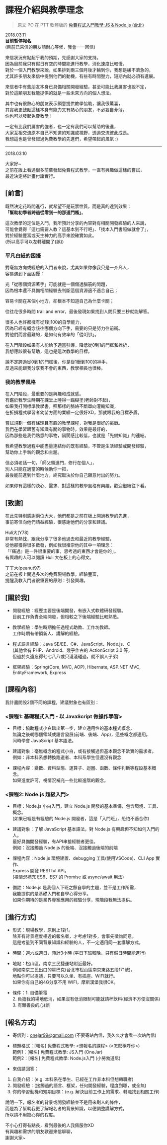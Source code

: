 # 課程介紹與教學理念 
  
> 原文 PO 在 PTT 軟體版的 [免費程式入門教學:JS & Node.js (台北)](https://www.ptt.cc/bbs/Soft_Job/M.1520693458.A.927.html)  
  
  
2018.03.11  
**目前暫停報名**  
(目前已來信的朋友請耐心等候，我會一一回信)  
  
來信狀況有點超乎我的預期，先感謝大家的支持。  
因為目前我只有假日有空的時間能進行教學，消化速度比較慢，  
對於一個入門教學來說，如果排到兩三個月後才輪到你，我想是緩不濟急的，  
尤其許多朋友來信中提到他們的動機，有些有時間壓力，短期內就必須有進展。  
  
來信者中有些朋友本身已具備相關開發經驗，甚至可能比我厲害也說不定，  
對於這類朋友我能提供的就是一些未來方向的個人想法。  
  
其中也有很熱心的朋友表示願意提供教學協助，讓我很驚喜，  
其實我更鼓勵這樣本身有能力又有熱心的朋友，不必妄自菲薄，  
你也可以發起免費教學！  
  
一定有比我們厲害的強者，也一定有我們可以幫助的後進，  
大家互相交流原本自己不知道的知識或視野，透過交流彼此成長。  
我想這也是曾發起過免費教學的先進們，希望帶起的風氣 :)  
  
----------------------------------------------------------  
2018.03.10  
  
大家好~  
之前在版上看過很多前輩發起免費程式教學，一直有興趣做這樣的嘗試，  
最近決定將計畫付諸實行。  
  
  
## [前言]  
  
既然決定花時間進行，就希望不是玩票性質，而是真的達到效果：  
**「幫助初學者跨過從零到一的那道門檻」**。  
  
這次教學的定位是入門，我所預計分享的內容對有相關開發經驗的人來說，  
可能會覺得「這也需要人教？這基本到不行吧」、「找本入門書照做就會了」，  
對於經驗豐富或天生神力的高手來說確實如此。  
(所以高手可以左轉離開了(誤))  
  
### 平凡白紙的困擾  
  
對毫無方向或經驗的入門者來說，尤其如果你像我只是一介凡人，  
容易遇到下面困擾：  
  
光「從哪個資源著手」可能就是一個傷透腦筋的問題，  
因為根本還不具備相關經驗去判斷這個資源適不適合自己；  
  
容易卡關在某個小地方，卻根本不知道自己為什麼卡關；  
  
往往花很多時間 trail and error，最後發現如果找到人問只要三秒就能解答。  
  
很多人也許都擁有從1到100的自學能力，  
因為已經有概念該往哪個方向下手，需要的只是努力往前衝。  
對他們而言最難的，是如何有效率的「從0到1」。  
  
在入門階段如果有人能給予適當引導，降低從0到1的門檻和挫折，  
我想應該很有幫助，這也是這次教學的目標。  
  
說不定跨過從0到1的門檻後，你是從1衝到100的神手，  
反過來能跟我分享我不會的東西，教學相長也很棒。  
  
### 我的教學風格  
  
在入門階段，最重要的是興趣和成就感。  
有鑑於我學生時期在課堂上睡得一蹋糊塗(老師對不起)，  
如果我打開標準教學書，照那樣的脈絡不斷單向灌輸知識，  
在折損程式學習者幼苗方面的業績一定很好XD，那就跟我的目標矛盾。  
  
嘗試規劃一個有條理且有趣的教學課程，對我是很好的挑戰。  
我們在學習跟舊有知識有關的事物時，效果是最好的，  
因為那些是我們熟悉的事物，隔閡感比較低，也就是「先備知識」的連結。  
  
我希望教學過程中能盡量連結你的既有經驗，不管是生活經驗或開發經驗，  
幫助你上手新的觀念和主題。  
  
但必須老話一句，「師父領進門，修行在個人」，  
別人只能在適當的時候助你一把，  
最後能前進到什麼地方，終究取決於你自己願意付出的努力。  
  
  
如果你有這樣的決心、需求、對這樣的教學風格有興趣，歡迎繼續往下看。  
  
  
## [致謝]  
  
在此先特別感謝兩位大大，他們都是之前在板上開過教學的先進，  
事前寄信向他們請益經驗，很感謝他們的分享和建議。  
  
Huli大(Y78)  
非常有熱忱，跟我分享了很多他過去和最近的教學經驗，  
從他那獲得很多啟發，例如我很推崇他的其中一項理念：  
「『痛過』是一件很重要的事，思考過的東西才會是你的」。  
有興趣的人可以閱讀 Huli 大在板上的心得文。  
  
丁丁大(peanut97)  
之前在板上開過多次的免費現場教學，經驗豐富，  
提醒我教入門者很重要的原則：引發興趣。  
  
  
## [關於我]  
  
* 開發經驗：經歷主要是後端開發，有嵌入式軟體研發經驗。  
            目前工作負責全端開發，但相較之下後端經驗比較熟悉。  
  
* 教學經驗：學生時期擔任過程式助教、工作坊教師。  
            工作時期有帶領新人、講解的經驗。  
  
* 程式語言經驗：Java SE/EE、C#、JavaScript、Node.js、C  
                (其他曾有 PHP、Android、幾乎作古的 ActionScript 3.0 等，  
                 但過於久遠忘得七七八八或只淺淺碰過，就不誤人子弟)  
  
* 框架經驗：Spring(Core, MVC, AOP), Hibernate, ASP.NET MVC,  
            EntityFramework, Express  
  
  
## [課程內容]  
  
我計畫開設2個不同的課程，建議對象也有區別：  
  
  
### <課程1: 基礎程式入門 - 以 JavaScript 做操作學習>  
  
* 目標：協助程式小白踏出第一步，建立通用性的基本程式概念，  
        無論之後朝哪個領域或語言發展(前端、後端、App)，這些概念都適用。  
        同時學會 JavaScript 基本語法。  
  
* 建議對象：毫無概念的程式小白，或有接觸過但基本觀念不紮實的需求者。  
            例如：非本科系想轉換跑道者、本科系學生但還沒有觀念  
  
* 課程內容：變數、資料型態、運算子、迴圈、函數、條件判斷等程設基本概念。  
            如果進度許可，視情況補充一些比較進階的觀念。  
  
  
### <課程2: Node.js 超級入門>  
  
* 目標：Node.js 小白入門，建立 Node.js 開發的基本準備，包含環境、工具、概念。  
        (如果已經是有經驗的 Node.js 開發者，這是「入門班」，恐怕不適合你)  
  
* 建議對象：了解 JavaScript 基本語法，對 Node.js 有興趣但不知如何入門的人。  
            最好具備開發經驗，有API串接經驗者更佳。  
            例如：沒接觸過 Node.js 的後端、沒接觸過後端的前端  
  
* 課程內容：Node.js 環境建置、debugging 工具(使用VSCode)、CLI App 實作、  
            Express 開發 RESTful API。  
            (視情況補充 ES6、ES7 的 Promise 或 async/await 用法)  
  
* 備註：Node.js 是我個人下班之餘自學的主題，並不是工作所需，  
        我能提供的是基礎入門和自學心得分享。  
        如果你期待的是業界專案應用的經驗分享，現階段我無法提供。  
  
  
## [進行方式]  
  
* 形式：現場教學，原則上1對1。  
        除非有背景極度相近的報名者，才考慮1對多，會事先徵詢同意。  
        這是考量到不同背景知識和經驗的人，不一定適用同一套講解方式。  
  
* 時間：週六或週日，預計3小時 (平日下班較晚，只有假日時間能進行)  
  
* 地點：松山區，南京三民捷運站附近最好。  
        例如南京三民出口的星巴克(台北市松山區南京東路五段171號)，  
        地點你可以提議，只要可以久坐、有插座、WIFI就行。  
        如果你有自己的4G分享不用 WIFI，摩斯漢堡我很OK。  
  
* 條件：1. 自備筆電  
        2. 負擔我的場地低消，如果沒有低消限制可能就請杯飲料(經濟不方便沒關係)  
        3. 有顆善良的心(誤  
  
  
## [報名方式]  
  
* 寄信到：onejar99@gmail.com (不要寄站內信，我久久才會看一次站內信)  
  
* 標題格式：[報名] 免費程式教學: <想報名的課程> (<怎麼稱呼你>)  
  範例1：[報名] 免費程式教學: JS入門 (OneJar)  
  範例2：[報名] 免費程式教學: Node.js入門 (小勞勃道尼)  
  
* 來信請回答：  
1. 自我介紹：(e.g. 本科系在學生、已經在工作非本科但想轉職者)  
2. 開發經驗：(接觸過的語言、框架，任何開發經驗，程度到哪，或全無)  
3. 你的學習動機和短期目標：(e.g. 解決目前工作上的需求、轉職找到相關工作)  
  
說明一下，報名者的背景或開發經驗並不是用來刷人的條件，  
而是為了幫助我更了解報名者的背景知識，以便調整講解方式，  
所以請不用擔心你的程度。  
  
  
不小心打得有點長，看到最後的人我佩服你XD  
有興趣和需求的朋友歡迎來信聊聊，  
謝謝大家~  